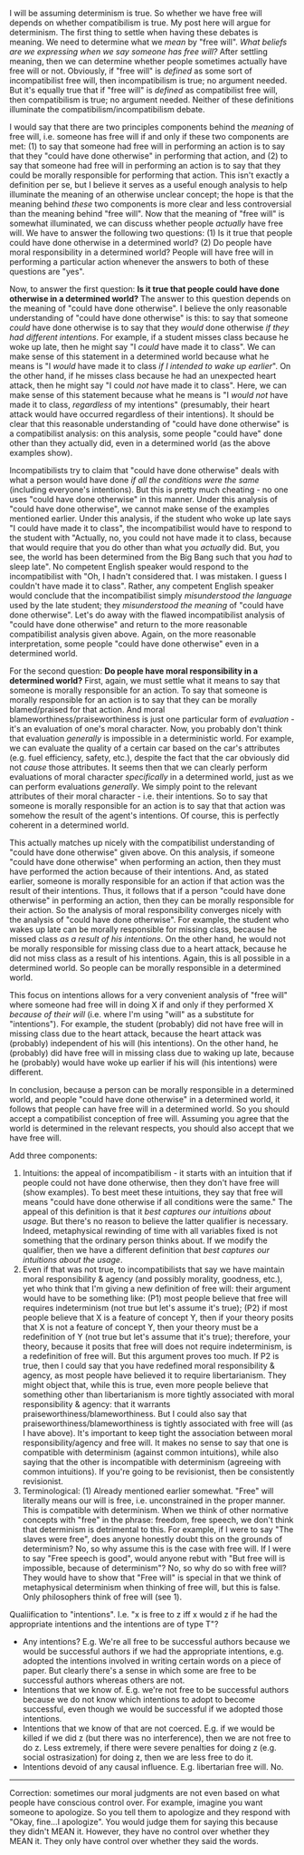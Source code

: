 I will be assuming determinism is true. So whether we have free will depends on whether compatibilism is true. My post here will argue for determinism. The first thing to settle when having these debates is meaning. We need to determine what we *mean* by "free will". *What beliefs are we expressing when we say someone has free will?* After settling meaning, then we can determine whether people sometimes actually have free will or not. Obviously, if "free will" is *defined* as some sort of incompatibilist free will, then incompatibilism is true; no argument needed. But it's equally true that if "free will" is *defined* as compatibilist free will, then compatibilism is true; no argument needed. Neither of these definitions illuminate the compatibilism/incompatibilism debate. 

I would say that there are two principles components behind the *meaning* of free will, i.e. someone has free will if and only if these two components are met: (1) to say that someone had free will in performing an action is to say that they "could have done otherwise" in performing that action, and (2) to say that someone had free will in performing an action is to say that they could be morally responsible for performing that action. This isn't exactly a definition per se, but I believe it serves as a useful enough analysis to help illuminate the meaning of an otherwise unclear concept; the hope is that the meaning behind *these* two components is more clear and less controversial than the meaning behind "free will". Now that the meaning of "free will" is somewhat illuminated, we can discuss whether people *actually* have free will. We have to answer the following two questions: (1) Is it true that people could have done otherwise in a determined world? (2) Do people have moral responsibility in a determined world? People will have free will in performing a particular action whenever the answers to both of these questions are "yes".

Now, to answer the first question: **Is it true that people could have done otherwise in a determined world?** The answer to this question depends on the meaning of "could have done otherwise". I believe the only reasonable understanding of "could have done otherwise" is this: to say that someone *could* have done otherwise is to say that they *would* done otherwise *if they had different intentions*. For example, if a student misses class because he woke up late, then he might say "I *could* have made it to class". We can make sense of this statement in a determined world because what he means is "I *would* have made it to class *if I intended to wake up earlier*". On the other hand, if he misses class because he had an unexpected heart attack, then he might say "I could *not* have made it to class". Here, we can make sense of this statement because what he means is "I *would not* have made it to class, *regardless* of my intentions" (presumably, their heart attack would have occurred regardless of their intentions). It should be clear that this reasonable understanding of "could have done otherwise" is a compatibilist analysis: on this analysis, some people "could have" done other than they actually did, even in a determined world (as the above examples show).

Incompatibilists try to claim that "could have done otherwise" deals with what a person would have done *if all the conditions were the same* (including everyone's intentions). But this is pretty much cheating - no one uses "could have done otherwise" in this manner. Under this analysis of "could have done otherwise", we cannot make sense of the examples mentioned earlier. Under this analysis, if the student who woke up late says "I could have made it to class", the incompatibilist would have to respond to the student with "Actually, no, you could not have made it to class, because that would require that you do other than what you *actually* did. But, you see, the world has been determined from the Big Bang such that you *had* to sleep late". No competent English speaker would respond to the incompatibilist with "Oh, I hadn't considered that. I was mistaken. I guess I couldn't have made it to class". Rather, any competent English speaker would conclude that the incompatibilist simply *misunderstood the language* used by the late student; they *misunderstood the meaning* of "could have done otherwise". Let's do away with the flawed incompatibilist analysis of "could have done otherwise" and return to the more reasonable compatibilist analysis given above. Again, on the more reasonable interpretation, some people "could have done otherwise" even in a determined world.

For the second question: **Do people have moral responsibility in a determined world?** First, again, we must settle what it means to say that someone is morally responsible for an action. To say that someone is morally responsible for an action is to say that they can be morally blamed/praised for that action. And moral blameworthiness/praiseworthiness is just one particular form of *evaluation* - it's an evaluation of one's moral character. Now, you probably don't think that evaluation *generally* is impossible in a deterministic world. For example, we can evaluate the quality of a certain car based on the car's attributes (e.g. fuel efficiency, safety, etc.), despite the fact that the car obviously did not *cause* those attributes. It seems then that we can clearly perform evaluations of moral character *specifically* in a determined world, just as we can perform evaluations *generally*. We simply point to the relevant attributes of their moral character - i.e. their intentions. So to say that someone is morally responsible for an action is to say that that action was somehow the result of the agent's intentions. Of course, this is perfectly coherent in a determined world.

This actually matches up nicely with the compatibilist understanding of "could have done otherwise" given above. On this analysis, if someone "could have done otherwise" when performing an action, then they must have performed the action because of their intentions. And, as stated earlier, someone is morally responsible for an action if that action was the result of their intentions. Thus, it follows that if a person "could have done otherwise" in performing an action, then they can be morally responsible for their action. So the analysis of moral responsibility converges nicely with the analysis of "could have done otherwise". For example, the student who wakes up late can be morally responsible for missing class, because he missed class *as a result of his intentions*. On the other hand, he would not be morally responsible for missing class due to a heart attack, because he did not miss class as a result of his intentions. Again, this is all possible in a determined world. So people can be morally responsible in a determined world.

This focus on intentions allows for a very convenient analysis of "free will" where someone had free will in doing X if and only if they performed X *because of their will* (i.e. where I'm using "will" as a substitute for "intentions"). For example, the student (probably) did not have free will in missing class due to the heart attack, because the heart attack was (probably) independent of his will (his intentions). On the other hand, he (probably) did have free will in missing class due to waking up late, because he (probably) would have woke up earlier if his will (his intentions) were different. 

In conclusion, because a person can be morally responsible in a determined world, and people "could have done otherwise" in a determined world, it follows that people can have free will in a determined world. So you should accept a compatibilist conception of free will. Assuming you agree that the world is determined in the relevant respects, you should also accept that we have free will.

Add three components:

1. Intuitions: the appeal of incompatibilism - it starts with an intuition that if people could not have done otherwise, then they don't have free will (show examples). To best meet these intuitions, they say that free will means "could have done otherwise if all conditions were the same." The appeal of this definition is that it *best captures our intuitions about usage.* But there's no reason to believe the latter qualifier is necessary. Indeed, metaphysical rewinding of time with all variables fixed is not something that the ordinary person thinks about. If we modify the qualifier, then we have a different definition that *best captures our intuitions about the usage*. 
2. Even if that was not true, to incompatibilists that say we have maintain moral responsibility & agency (and possibly morality, goodness, etc.), yet who think that I'm giving a new definition of free will: their argument would have to be something like: (P1) most people believe that free will requires indeterminism (not true but let's assume it's true); (P2) if most people believe that X is a feature of concept Y, then if your theory posits that X is not a feature of concept Y, then your theory must be a redefinition of Y (not true but let's assume that it's true); therefore, your theory, because it posits that free will does not require indeterminism, is a redefinition of free will. But this argument proves too much. If P2 is true, then I could say that you have redefined moral responsibility & agency, as most people have believed it to require libertarianism. They might object that, while this is true, even more people believe that something other than libertarianism is more tightly associated with moral responsibility & agency: that it warrants praiseworthiness/blameworthiness. But I could also say that praiseworthiness/blameworthiness is tightly associated with free will (as I have above). It's important to keep tight the association between moral responsibility/agency and free will. It makes no sense to say that one is compatible with determinism (against common intuitions), while also saying that the other is incompatible with determinism (agreeing with common intuitions). If you're going to be revisionist, then be consistently revisionist.
3. Terminological: (1) Already mentioned earlier somewhat. "Free" will literally means our will is free, i.e. unconstrained in the proper manner. This is compatible with determinism. When we think of other normative concepts with "free" in the phrase: freedom, free speech, we don't think that determinism is detrimental to this. For example, if I were to say "The slaves were free", does anyone honestly doubt this on the grounds of determinism? No, so why assume this is the case with free will. If I were to say "Free speech is good", would anyone rebut with "But free will is impossible, because of determinism"? No, so why do so with free will? They would have to show that "Free will" is special in that we think of metaphysical determinism when thinking of free will, but this is false. Only philosophers think of free will (see 1). 

Qualiification to "intentions". I.e. "x is free to z iff x would z if he had the appropriate intentions and the intentions are of type T"?
- Any intentions? E.g. We're all free to be successful authors because we would be successful authors if we had the appropriate intentions, e.g. adopted the intentions involved in writing certain words on a piece of paper. But clearly there's a sense in which some are free to be successful authors whereas others are not. 
- Intentions that we know of. E.g. we're not free to be successful authors because we do not know which intentions to adopt to become successful, even though we would be successful if we adopted those intentions.
- Intentions that we know of that are not coerced. E.g. if we would be killed if we did z (but there was no interference), then we are not free to do z. Less extremely, if there were severe penalties for doing z (e.g. social ostrasization) for doing z, then we are less free to do it.
- Intentions devoid of any causal influence. E.g. libertarian free will. No.

---

Correction: sometimes our moral judgments are not even based on what people have conscious control over. For example, imagine you want someone to apologize. So you tell them to apologize and they respond with "Okay, fine...I apologize". You would judge them for saying this because they didn't MEAN it. However, they have no control over whether they MEAN it. They only have control over whether they said the words.
